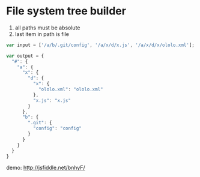 File system tree builder
========================

1. all paths must be absolute
2. last item in path is file

```javascript
var input = ['/a/b/.git/config', '/a/x/d/x.js', '/a/x/d/x/ololo.xml'];

var output = {
  "#": {
    "a": {
      "x": {
        "d": {
          "x": {
            "ololo.xml": "ololo.xml"
          },
          "x.js": "x.js"
        }
      },
      "b": {
        ".git": {
          "config": "config"
        }
      }
    }
  }
}
```

demo: http://jsfiddle.net/bnhyF/